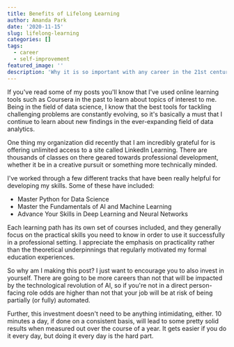 ```yaml
---
title: Benefits of Lifelong Learning
author: Amanda Park
date: '2020-11-15'
slug: lifelong-learning
categories: []
tags:
  - career
  - self-improvement
featured_image: ''
description: 'Why it is so important with any career in the 21st century.'
---
```


If you've read some of my posts you'll know that I've used online learning tools such as Coursera in the past to learn about topics of interest to me. Being in the field of data science, I know that the best tools for tackling challenging problems are constantly evolving, so it's basically a must that I continue to learn about new findings in the ever-expanding field of data analytics. 

One thing my organization did recently that I am incredibly grateful for is offering unlimited access to a site called LinkedIn Learning. There are thousands of classes on there geared towards professional development, whether it be in a creative pursuit or something more technically minded. 

I've worked through a few different tracks that have been really helpful for developing my skills. Some of these have included:
* Master Python for Data Science
* Master the Fundamentals of AI and Machine Learning
* Advance Your Skills in Deep Learning and Neural Networks

Each learning path has its own set of courses included, and they generally focus on the practical skills you need to know in order to use it successfully in a professional setting. I appreciate the emphasis on practicality rather than the theoretical underpinnings that regularly motivated my formal education experiences.

So why am I making this post? I just want to encourage you to also invest in yourself. There are going to be more careers than not that will be impacted by the technological revolution of AI, so if you're not in a direct person-facing role odds are higher than not that your job will be at risk of being partially (or fully) automated. 

Further, this investment doesn't need to be anything intimidating, either. 10 minutes a day, if done on a consistent basis, will lead to some pretty solid results when measured out over the course of a year. It gets easier if you do it every day, but doing it every day is the hard part. 
